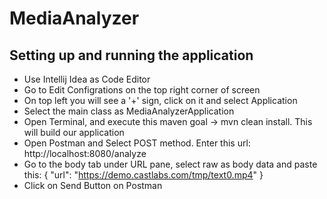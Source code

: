 # MediaAnalyzer
## Setting up and running the application


* Use Intellij Idea as Code Editor
* Go to Edit Configrations on the top right corner of screen
* On top left you will see a '+' sign, click on it and select Application
* Select the main class as MediaAnalyzerApplication
* Open Terminal, and execute this maven goal -> mvn clean install. This will build our application
* Open Postman and Select POST method. Enter this url: http://localhost:8080/analyze
* Go to the body tab under URL pane, select raw as body data and paste this:
  {
  "url": "https://demo.castlabs.com/tmp/text0.mp4"
  }
* Click on Send Button on Postman

